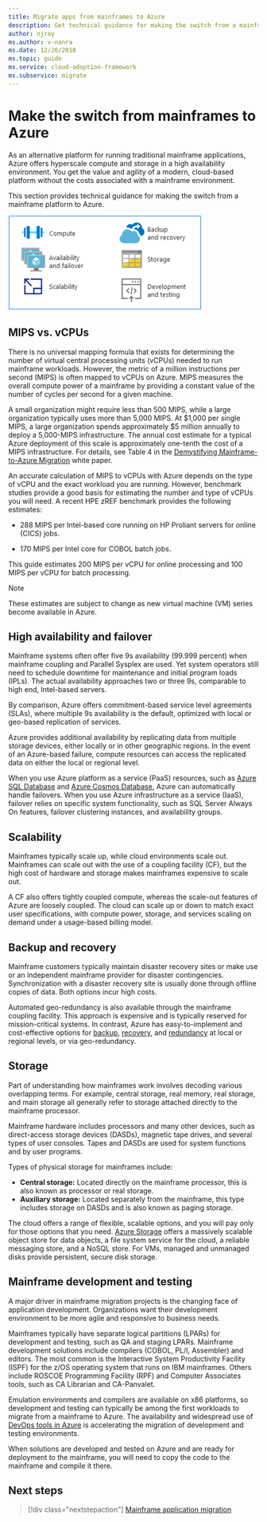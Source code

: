 ```yaml
---
title: Migrate apps from mainframes to Azure
description: Get technical guidance for making the switch from a mainframe platform to Azure hyperscale compute and storage in a high availability environment. 
author: njray
ms.author: v-nanra
ms.date: 12/26/2018
ms.topic: guide
ms.service: cloud-adoption-framework
ms.subservice: migrate
---
```


<!-- cspell:ignore njray nanra vCPUs Proliant Sysplex IPLs DASDs LPARs ISPF Panvalet -->

# Make the switch from mainframes to Azure

As an alternative platform for running traditional mainframe applications, Azure offers hyperscale compute and storage in a high availability environment. You get the value and agility of a modern, cloud-based platform without the costs associated with a mainframe environment.

This section provides technical guidance for making the switch from a mainframe platform to Azure.

![Mainframe and Azure](../../_images/mainframe-migration/make-the-switch.png)

## MIPS vs. vCPUs

There is no universal mapping formula that exists for determining the number of virtual central processing units (vCPUs) needed to run mainframe workloads. However, the metric of a million instructions per second (MIPS) is often mapped to vCPUs on Azure. MIPS measures the overall compute power of a mainframe by providing a constant value of the number of cycles per second for a given machine.

A small organization might require less than 500 MIPS, while a large organization typically uses more than 5,000 MIPS. At $1,000 per single MIPS, a large organization spends approximately $5 million annually to deploy a 5,000-MIPS infrastructure. The annual cost estimate for a typical Azure deployment of this scale is approximately one-tenth the cost of a MIPS infrastructure. For details, see Table 4 in the [Demystifying Mainframe-to-Azure Migration](https://azure.microsoft.com/resources/demystifying-mainframe-to-azure-migration) white paper.

An accurate calculation of MIPS to vCPUs with Azure depends on the type of vCPU and the exact workload you are running. However, benchmark studies provide a good basis for estimating the number and type of vCPUs you will need. A recent HPE zREF benchmark provides the following estimates:

- 288 MIPS per Intel-based core running on HP Proliant servers for online (CICS) jobs.

- 170 MIPS per Intel core for COBOL batch jobs.

This guide estimates 200 MIPS per vCPU for online processing and 100 MIPS per vCPU for batch processing.

> [!NOTE]
> These estimates are subject to change as new virtual machine (VM) series become available in Azure.

## High availability and failover

Mainframe systems often offer five 9s availability (99.999 percent) when mainframe coupling and Parallel Sysplex are used. Yet system operators still need to schedule downtime for maintenance and initial program loads (IPLs). The actual availability approaches two or three 9s, comparable to high end, Intel-based servers.

By comparison, Azure offers commitment-based service level agreements (SLAs), where multiple 9s availability is the default, optimized with local or geo-based replication of services.

Azure provides additional availability by replicating data from multiple storage devices, either locally or in other geographic regions. In the event of an Azure-based failure, compute resources can access the replicated data on either the local or regional level.

When you use Azure platform as a service (PaaS) resources, such as [Azure SQL Database](https://docs.microsoft.com/azure/sql-database/sql-database-technical-overview) and [Azure Cosmos Database](https://docs.microsoft.com/azure/cosmos-db/introduction), Azure can automatically handle failovers. When you use Azure infrastructure as a service (IaaS), failover relies on specific system functionality, such as SQL Server Always On features, failover clustering instances, and availability groups.

## Scalability

Mainframes typically scale up, while cloud environments scale out. Mainframes can scale out with the use of a coupling facility (CF), but the high cost of hardware and storage makes mainframes expensive to scale out.

A CF also offers tightly coupled compute, whereas the scale-out features of Azure are loosely coupled. The cloud can scale up or down to match exact user specifications, with compute power, storage, and services scaling on demand under a usage-based billing model.

## Backup and recovery

Mainframe customers typically maintain disaster recovery sites or make use or an independent mainframe provider for disaster contingencies. Synchronization with a disaster recovery site is usually done through offline copies of data. Both options incur high costs.

Automated geo-redundancy is also available through the mainframe coupling facility. This approach is expensive and is typically reserved for mission-critical systems. In contrast, Azure has easy-to-implement and cost-effective options for [backup](https://docs.microsoft.com/azure/backup/backup-introduction-to-azure-backup), [recovery](https://docs.microsoft.com/azure/site-recovery/site-recovery-overview), and [redundancy](https://docs.microsoft.com/azure/storage/common/storage-redundancy) at local or regional levels, or via geo-redundancy.

## Storage

Part of understanding how mainframes work involves decoding various overlapping terms. For example, central storage, real memory, real storage, and main storage all generally refer to storage attached directly to the mainframe processor.

Mainframe hardware includes processors and many other devices, such as direct-access storage devices (DASDs), magnetic tape drives, and several types of user consoles. Tapes and DASDs are used for system functions and by user programs.

Types of physical storage for mainframes include:

- **Central storage:** Located directly on the mainframe processor, this is also known as processor or real storage.
- **Auxiliary storage:** Located separately from the mainframe, this type includes storage on DASDs and is also known as paging storage.

The cloud offers a range of flexible, scalable options, and you will pay only for those options that you need. [Azure Storage](https://docs.microsoft.com/azure/storage/common/storage-introduction) offers a massively scalable object store for data objects, a file system service for the cloud, a reliable messaging store, and a NoSQL store. For VMs, managed and unmanaged disks provide persistent, secure disk storage.

## Mainframe development and testing

A major driver in mainframe migration projects is the changing face of application development. Organizations want their development environment to be more agile and responsive to business needs.

Mainframes typically have separate logical partitions (LPARs) for development and testing, such as QA and staging LPARs. Mainframe development solutions include compilers (COBOL, PL/I, Assembler) and editors. The most common is the Interactive System Productivity Facility (ISPF) for the z/OS operating system that runs on IBM mainframes. Others include ROSCOE Programming Facility (RPF) and Computer Associates tools, such as CA Librarian and CA-Panvalet.

Emulation environments and compilers are available on x86 platforms, so development and testing can typically be among the first workloads to migrate from a mainframe to Azure. The availability and widespread use of [DevOps tools in Azure](https://azure.microsoft.com/solutions/devops) is accelerating the migration of development and testing environments.

When solutions are developed and tested on Azure and are ready for deployment to the mainframe, you will need to copy the code to the mainframe and compile it there.

## Next steps

> [!div class="nextstepaction"]
> [Mainframe application migration](./application-strategies.md)
